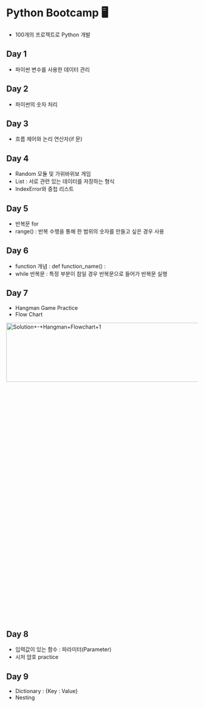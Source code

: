 # Python Bootcamp 🖥️
* 100개의 프로젝트로 Python 개발

## Day 1
* 파이썬 변수를 사용한 데이터 관리

## Day 2
* 파이썬의 숫자 처리

## Day 3
* 흐름 제어와 논리 연산자(if 문)

## Day 4
* Random 모듈 및 가위바위보 게임
* List : 서로 관련 있는 데이터를 저장하는 형식
* IndexError와 중첩 리스트

## Day 5
* 반복문 for 
* range() : 반복 수행을 통해 한 범위의 숫자를 만들고 싶은 경우 사용

## Day 6
* function 개념 : def function_name() :
* while 반복문 : 특정 부분이 참일 경우 반복문으로 들어가 반복문 실행

## Day 7
* Hangman Game Practice
* Flow Chart
<img width="588" alt="Solution+-+Hangman+Flowchart+1" src="https://github.com/hjYoon66/Python_BootCamp/assets/101798354/9c033476-1c80-423e-8ddd-1e628b72c053" width="20%" height="20%">

## Day 8
* 입력값이 있는 함수 : 파라미터(Parameter)
* 시저 암호 practice

## Day 9
* Dictionary : {Key : Value}
* Nesting 
 
